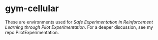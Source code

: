 # gym-cellular

These are environments used for _Safe Experimentation in Reinforcement Learning through Pilot Experimentation_.
For a deeper discussion, see my repo PilotExperimentation.

<!-- ## Contributing

Licence -->